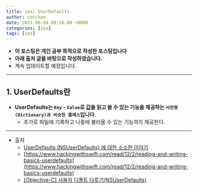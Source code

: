 ```yaml
---
title: ios) UserDefaults
author: cotchan
date: 2021-06-04 09:26:00 +0800
categories: [ios]
tags: [ios]   
---
```


+ **이 포스팅은 개인 공부 목적으로 작성한 포스팅입니다**
+ **아래 출처 글을 바탕으로 작성하였습니다.**
+ 계속 업데이트할 예정입니다.

---

## 1. UserDefaults란

+ **UserDefaults는 `Key` - `Value`로 값을 읽고 쓸 수 있는 기능을 제공하는 `사전형(Dictionary)과 비슷한 클래스`입니다.**
  + 추가로 파일에 기록하고 나중에 불러올 수 있는 기능까지 제공한다.

---

+ 출처
  + [UserDefaults (NSUserDefaults) 에 대한 소소한 이야기](http://seorenn.blogspot.com/2017/01/userdefaults-nsuserdefaults.html)
  + [https://www.hackingwithswift.com/read/12/2/reading-and-writing-basics-userdefaults](https://www.hackingwithswift.com/read/12/2/reading-and-writing-basics-userdefaults)
  + [[Objective-C] 사용자 디폴트 다루기(NSUserDefaults)](http://blog.naver.com/PostView.nhn?blogId=horajjan&logNo=220560411774&redirect=Dlog&widgetTypeCall=true&directAccess=false)
